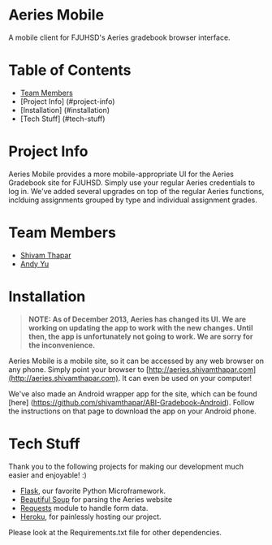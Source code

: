 Aeries Mobile
=============

A mobile client for FJUHSD's Aeries gradebook browser interface. 

# Table of Contents
 
* [Team Members](#team-members)
* [Project Info] (#project-info)
* [Installation] (#installation)
* [Tech Stuff] (#tech-stuff)

# <a name= "project-info"></a>Project Info
Aeries Mobile provides a more mobile-appropriate UI for the Aeries Gradebook site for FJUHSD. Simply use your regular Aeries credentials to log in. We've added several upgrades on top of the regular Aeries functions, inclduing assignments grouped by type and individual assignment grades. 


# <a name="team-members"></a>Team Members
* [Shivam Thapar](http://www.shivamthapar.com)
* [Andy Yu](https://github.com/AndyYu)

# <a name="installation"></a>Installation
> **NOTE: As of December 2013, Aeries has changed its UI. We are working on updating the app to work with the new changes. Until then, the app is unfortunately not going to work. We are sorry for the inconvenience.**


Aeries Mobile is a mobile site, so it can be accessed by any web browser on any phone. Simply point your browser to [http://aeries.shivamthapar.com](http://aeries.shivamthapar.com). It can even be used on your computer! 

We've also made an Android wrapper app for the site, which can be found [here] (https://github.com/shivamthapar/ABI-Gradebook-Android). Follow the instructions on that page to download the app on your Android phone. 

# <a name="tech-stuff"></a>Tech Stuff
Thank you to the following projects for making our development much easier and enjoyable! :)

* [Flask](http://flask.pocoo.org/), our favorite Python Microframework.
* [Beautiful Soup](http://www.crummy.com/software/BeautifulSoup/) for parsing the Aeries website
* [Requests](http://docs.python-requests.org/en/latest/) module to handle form data. 
* [Heroku](https://www.heroku.com/), for painlessly hosting our project.

Please look at the Requirements.txt file for other dependencies.


